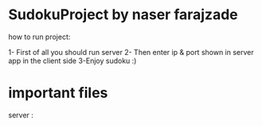# SudokuProject by naser farajzade

how to run project: 

1- First of all you should run server
2- Then enter ip & port shown in server app in the client side
3-Enjoy sudoku :)

# important files 
server : 
